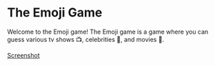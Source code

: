# The Emoji Game

Welcome to the Emoji game! The Emoji game is a game where you can guess various tv shows 📺, celebrities 💃, and movies 🎥.

[Screenshot](docs/ScreenShot.jpg)